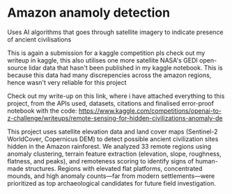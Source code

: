# Amazon anamoly detection
Uses AI algorithms that goes through satellite imagery to indicate presence of ancient civilisations

This is again a submission for a kaggle competition pls check out my writeup in kaggle, this also utilises one more satellite NASA's GEDI open-source lidar data that hasn't been published in my kaggle notebook. This is because this data had many discrepencies across the amazon regions, hence wasn't very reliable for this project

Check out my write-up on this link, where i have attached everything to this project, from the APIs used, datasets, citations and finalised error-proof notebook with the code: https://www.kaggle.com/competitions/openai-to-z-challenge/writeups/remote-sensing-for-hidden-civilizations-anomaly-de

This project uses satellite elevation data and land cover maps (Sentinel-2 WorldCover, Copernicus DEM) to detect possible ancient civilization sites hidden in the Amazon rainforest. We analyzed 33 remote regions using anomaly clustering, terrain feature extraction (elevation, slope, roughness, flatness, and peaks), and remoteness scoring to identify signs of human-made structures. Regions with elevated flat platforms, concentrated mounds, and high anomaly counts—far from modern settlements—were prioritized as top archaeological candidates for future field investigation.
